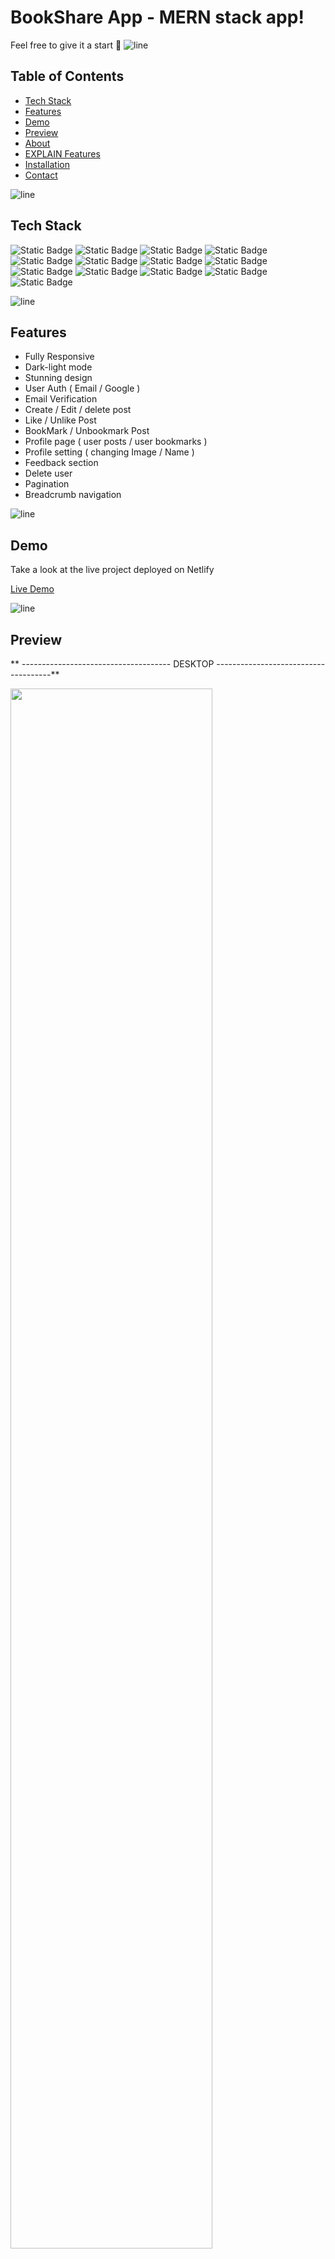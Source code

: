 # BookShare App - MERN stack app! 

Feel free to give it a start 🌟
![line]

## Table of Contents

- [Tech Stack](#tech-stack)
- [Features](#features)
- [Demo](#demo)
- [Preview](#preview)
- [About](#about)
- [EXPLAIN Features](#expalin-features)
- [Installation](#installation)
- [Contact](#contact)

![line]

## Tech Stack
![Static Badge](https://img.shields.io/badge/TypeScript-black?style=for-the-badge&logo=typescript)
![Static Badge](https://img.shields.io/badge/Create%2FReact%2FApp-black?style=for-the-badge&logo=react)
![Static Badge](https://img.shields.io/badge/Redux-black?style=for-the-badge&logo=redux)
![Static Badge](https://img.shields.io/badge/axios-black?style=for-the-badge&logo=axios)
![Static Badge](https://img.shields.io/badge/CSS-black?style=for-the-badge&logo=CSS3)
![Static Badge](https://img.shields.io/badge/scss-black?style=for-the-badge&logo=sass)
![Static Badge](https://img.shields.io/badge/node%2Fjs-black?style=for-the-badge&logo=node.js)
![Static Badge](https://img.shields.io/badge/express%2Fjs-black?style=for-the-badge&logo=express)
![Static Badge](https://img.shields.io/badge/Mongo%2Fdb-black?style=for-the-badge&logo=mongodb)
![Static Badge](https://img.shields.io/badge/.env-black?style=for-the-badge&logo=.env)
![Static Badge](https://img.shields.io/badge/Node%2Fmail-black?style=for-the-badge&logo=minutemailer)
![Static Badge](https://img.shields.io/badge/bem-black?style=for-the-badge&logo=bem)
![Static Badge](https://img.shields.io/badge/Netlify-black?style=for-the-badge&logo=netlify)


![line]

## Features
- Fully Responsive
- Dark-light mode
- Stunning design
- User Auth ( Email / Google )
- Email Verification
- Create / Edit / delete post
- Like / Unlike Post
- BookMark / Unbookmark Post
- Profile page ( user posts / user bookmarks )
- Profile setting ( changing Image / Name )
- Feedback section
- Delete user
- Pagination
- Breadcrumb navigation
  
![line]

## Demo

Take a look at the live project deployed on Netlify

[Live Demo](https://book-share-app-skyde.netlify.app)

![line]

## Preview

** ------------------------------------- DESKTOP  -------------------------------------**

<img src="https://github.com/Sky-De/typescript_mern_app/assets/79264045/ed9e0b88-5124-4cfc-914c-200ee68bf0cd" width="80%">

<img src="https://github.com/Sky-De/typescript_mern_app/assets/79264045/471863a0-9feb-44b8-abbe-1cf387d9ce32" width="80%">

<img src="https://github.com/Sky-De/typescript_mern_app/assets/79264045/e2221c66-2fb7-44b7-9c75-f74c30967da4" width="80%">

<img src="https://github.com/Sky-De/typescript_mern_app/assets/79264045/aab69d01-1899-485f-bb2b-e3d1ed5b07c5" width="80%">

<img src="https://github.com/Sky-De/typescript_mern_app/assets/79264045/ac46e953-e4c4-4ee1-b6f3-e1038f58b839" width="80%">


** -------------------------------------- Mobile ------------------------------------**

<img src="https://github.com/Sky-De/typescript_mern_app/assets/79264045/227396df-22e5-454c-983e-067e5bb365bd" width="270">
<img src="https://github.com/Sky-De/typescript_mern_app/assets/79264045/3968a582-1391-402b-bfd6-e2fd3da4aec2" width="270">
<img src="https://github.com/Sky-De/typescript_mern_app/assets/79264045/9208088a-ea28-4ef1-ba2c-cb875247f7fa" width="270">

![line]

## About

Title:  🛍️ Introducing our MERN App, where productivity meets innovation! 
BookShare is a MERN (MongoDB, Express.js, React, Node.js) TypeScript application designed to provide users with a seamless platform for sharing and discovering posts related to books. The application is crafted with a focus on a clean and minimalistic design, complemented by a range of features to enhance the overall user experience.
![line]

## EXPLAIN Features
**Authentication :**
Users can sign up and log in using either their email or Google authentication.
Email authentication includes a verification step, requiring users to confirm their email address through a registration code sent to their inbox.

User Interaction :
Users can explore and engage with posts created by others.
Features include the ability to like and bookmark posts.
Users can create new posts and manage their own posts by editing or deleting them.

Profile Management :
Each user has a dedicated profile page, showcasing their posts and bookmarked content.
Profile settings enable users to view and update personal information, including their name and profile image.

Server-Side Pagination :
The application employs server-side pagination, fetching 10 posts per request to optimize performance.

Feedback Section :
A dedicated section allows users to provide feedback or read comments from others.

Dark and Light Mode :
BookShare caters to user preferences by offering both dark and light mode options for a personalized visual experience.

![line]

## How to Use
Registration and Authentication : 
Users can sign up using either their email or Google authentication.
Email-authenticated users must verify their email address through a registration code.

Exploring and Interacting with Posts :
Users can browse and interact with posts, liking and bookmarking their favorites.
Server-side pagination ensures a smooth browsing experience.

Profile Management :
Visit the profile page to view your own posts and bookmarked content.
Access profile settings to update personal information.

Feedback Section :
Share your thoughts or read feedback from others in the dedicated feedback section.

Dark and Light Mode :
Choose between dark and light modes for a personalized visual experience.

![line]

## Installation

Provided step-by-step instructions on how to install and run this project locally.

```bash
# Clone the repository
git clone https://github.com/Sky-De/typescript_mern_app

# Change directory
cd client
cd server

# Add .env variables
check .env.example

# Install dependencies
npm install

# Run the project
npm run start
```
![line]

[line]: https://user-images.githubusercontent.com/75939390/137615281-3a875960-92cc-407f-97fe-fd2319bdb252.png
## Contact

**skyDe**

[LinkedIn](https://www.linkedin.com/in/sky-de-763248228)

[GitHub](https://github.com/Sky-De)

[Twitter](https://twitter.com/SkyDe1991?t=b2SJxGA4wmHwwgxDUUtE8Q&s=09)
